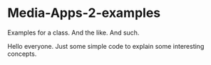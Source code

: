 Media-Apps-2-examples
=====================

Examples for a class. And the like. And such.

Hello everyone. Just some simple code to explain some interesting concepts.